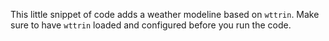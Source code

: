 This little snippet of code adds a weather modeline based on `wttrin`. Make sure to have `wttrin` loaded and configured before you run the code.
